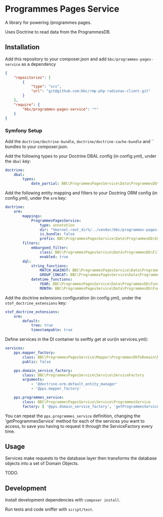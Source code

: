 Programmes Pages Service
========================

A library for powering /programmes pages.

Uses Doctrine to read data from the ProgrammesDB.

Installation
-----

Add this repository to your composer.json and add `bbc/programmes-pages-service`
as a dependency

```json
{
    "repositories": [
        {
            "type": "vcs",
            "url": "git@github.com:bbc/rmp-php-radionav-client.git"
        }
    ],
    "require": {
        "bbc/programmes-pages-service": "*"
    }
}
```

### Symfony Setup

Add the `doctrine/doctrine-bundle`, `doctrine/doctrine-cache-bundle` and 
`` bundles to your composer.json.

Add the following types to your Doctrine DBAL config (in config.yml), under the
`dbal` key:

```yaml
doctrine:
    dbal:
        types:
            date_partial: BBC\ProgrammesPagesService\Data\ProgrammesDb\Type\DatePartialType
```

Add the following entity mapping and filters to your Doctring ORM config (in
config.yml), under the `orm` key:

```yaml
doctrine:
    orm:
        mappings:
            ProgrammesPagesService:
                type: annotation
                dir: "%kernel.root_dir%/../vendor/bbc/programmes-pages-service/src/Data/ProgrammesDb/Entity"
                is_bundle: false
                prefix: BBC\ProgrammesPagesService\Data\ProgrammesDb\Entity
        filters:
            embargoed_filter:
                class: BBC\ProgrammesPagesService\Data\ProgrammesDb\Filter\EmbargoedFilter
                enabled: true
        dql:
            string_functions:
                MATCH_AGAINST: BBC\ProgrammesPagesService\Data\ProgrammesDb\Functions\MatchAgainst
                GROUP_CONCAT: BBC\ProgrammesPagesService\Data\ProgrammesDb\Functions\GroupConcat
            datetime_functions:
                YEAR: BBC\ProgrammesPagesService\Data\ProgrammesDb\Functions\Year
                MONTH: BBC\ProgrammesPagesService\Data\ProgrammesDb\Functions\Month
```

Add the doctrine extensions configuration (in config.yml), under the
`stof_doctrine_extensions` key:

```yaml
stof_doctrine_extensions:
    orm:
        default:
            tree: true
            timestampable: true
```

Define services in the DI container to swiftly get at our(in
services.yml):

```yaml
services:
    pps.mapper_factory:
        class: BBC\ProgrammesPagesService\Mapper\ProgrammesDbToDomain\MapperFactory
        public: false

    pps.domain_service_factory:
        class: BBC\ProgrammesPagesService\Service\ServiceFactory
        arguments:
            - '@doctrine.orm.default_entity_manager'
            - '@pps.mapper_factory'

    pps.programmes_service:
        class: BBC\ProgrammesPagesService\Service\ProgrammesService
        factory: [ '@pps.domain_service_factory', 'getProgrammesService']
```

You can repeat the `pps.programmes_service` definition, changing the
'getProgrammesService' method for each of the services you want to access, to
save you having to request it through the ServiceFactory every time.


Usage
-----

Services make requests to the database layer then transforms the database
objects into a set of Domain Objects.

TODO.

Development
-----------

Install development dependencies with `composer install`.

Run tests and code sniffer with `script/test`.
